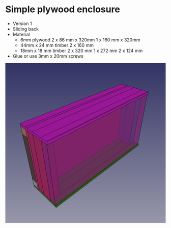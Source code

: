 # Simple plywood enclosure

* Version 1
* Sliding back
* Material
  * 6mm plywood
    2 x 86 mm x 320mm
    1 x 160 mm x 320mm
  * 44mm x 24 mm timber
    2 x 160 mm
  * 18mm x 18 mm timber
    2 x 320 mm
    1 x 272 mm
    2 x 124 mm
* Glue or use 3mm x 20mm screws

![Plan](screenshot.png)